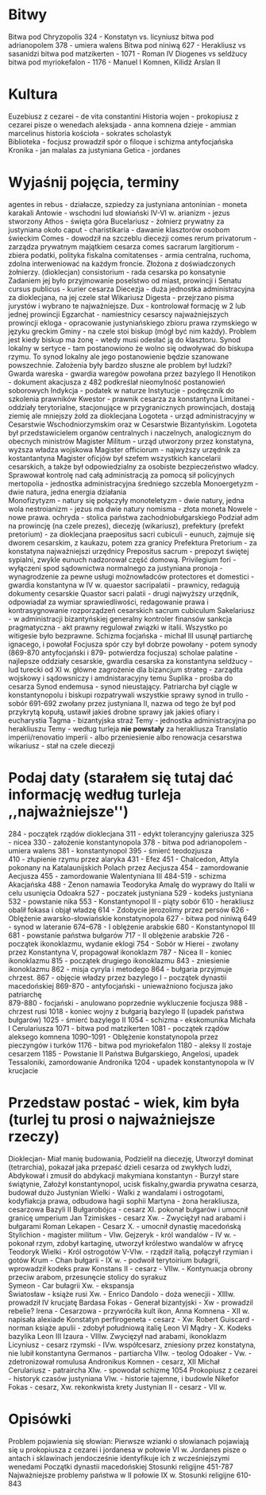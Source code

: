 # Bitwy 
Bitwa pod Chryzopolis 324 - Konstatyn vs. licyniusz 
bitwa pod adrianopolem 378 - umiera walens
Bitwa pod niniwą 627 - Herakliusz vs sasanidzi
bitwa pod matzikerten - 1071 - Roman IV Diogenes vs seldżucy 
bitwa pod myriokefalon - 1176 - Manuel I Komnen, Kilidż Arslan II 

# Kultura 
Euzebiusz z cezarei - de vita constantini 
Historia wojen - prokopiusz z cezarei pisze o wenedach 
aleksjada - anna komnena
dzieje - ammian marcelinus
historia kościoła - sokrates scholastyk     
Biblioteka - focjusz prowadził spór o filoque i schizma antyfocjańska 
Kronika - jan malalas za justyniana
Getica - jordanes 

# Wyjaśnij pojęcia, terminy
agentes in rebus - działacze, szpiedzy za justyniana 
antoninian - moneta karakali 
Antowie - wschodni lud słowiański IV-VI w.
arianizm - jezus stworzony 
Athos - święta góra
Bucelariusz - żołnierz prywatny za justyniana około
caput - 
charistikaria - dawanie klasztorów osobom świeckim 
Comes - dowodził na szczeblu diecezji
comes rerum privatorum - zarządza prywatnym majątkiem cesarza
comes sacrarum largitiorum - zbiera podatki, polityka fiskalna 
comitatenses - armia centralna, ruchoma, zdolna interweniować na każdym froncie. Złożona z doświadczonych żołnierzy. (dioklecjan)
consistorium - rada cesarska po konsatynie Zadaniem jej było przyjmowanie poselstwo od miast, prowincji i Senatu
cursus publicus - kurier cesarza
Diecezja - duża jednostka administracyjna za dioklecjana, na jej czele stał Wikariusz 
Digesta - przejrzano pisma jurystów i wybrano te najważniejsze.
Dux - kontrolował formację w 2 lub jednej prowincji
Egzarchat - namiestnicy cesarscy najważniejszych prowincji
ekloga - opracowanie justyniańskiego zbioru prawa rzymskiego w języku greckim
Gminy - na czele stoi biskup (mógł być nim każdy). Problem jest kiedy biskup ma żonę - wtedy musi odesłać ją do klasztoru. Synod lokalny w sertyce - tam postanowiono że wolno się odwoływać do biskupa rzymu. To synod lokalny ale jego postanowienie będzie szanowane powszechnie. Założenia były bardzo słuszne ale problem był ludzki?\
Gwarda wareska - gwardia waregów powołana przez bazylego II 
Henotikon - dokument akacjusza z 482 podkreślał nieomylność postanowień soborowych 
Indykcja - podatek w naturze
Instytucje - podręcznik do szkolenia prawników
Kwestor - prawnik cesarza za konstantyna
Limitanei - oddziały terytorialne, stacjonujące w przygranicznych prowincjach, dostają ziemię ale mniejszy żołd za dioklecjana 
Logoteta - urząd administracyjny w Cesarstwie Wschodniorzymskim oraz w Cesarstwie Bizantyńskim. Logoteta był przedstawicielem organów centralnych i naczelnych, analogicznym do obecnych ministrów
Magister Militum - urząd utworzony przez konstatyna, wyższa władza wojskowa 
Magister officiorum - najwyższy urzędnik za kostantantyna Magister oficjów był szefem wszystkich kancelarii cesarskich, a także był odpowiedzialny za osobiste bezpieczeństwo władcy. Sprawował kontrolę nad całą administracją za pomocą sił policyjnych
mertopolia - jednostka administracyjna średniego szczebla 
Monoergetyzm - dwie natura, jedna energia działania  
Monofizytyzm - natury się połączyły 
monoteletyzm - dwie natury, jedna wola
nestroianizm - jezus ma dwie natury 
nomisma - złota moneta 
Nowele - nowe prawa.
ochryda - stolica państwa zachodniobułgarskiego 
Podział adm na prowincję (na czele prezes), diecezję (wikariusz), prefektury (prefekt pretorium) - za dioklecjana 
praepositus sacri cubiculi - eunuch, zajmuje się dworem cesarskim, z kaukazu, potem zza granicy 
Prefektura Pretorium - za konstatyna najważniejszi urzędnicy 
Prepositus sacrum  - prepozyt świętej sypialni, zwykle eunuch nadzorował część domową.
Privilegium fori - wyłączeni spod sądownictwa normalnego za justyniana
pronoja - wynagrodzenie za pewne usługi możnowładców
protectores et domestici - gwardia konstantyna  w IV w.
quaestor sacripalatii - prawnicy, redagują dokumenty cesarskie 
Quastor sacri palatii - drugi najwyższy urzędnik, odpowiadał za wymiar sprawiedliwości, redagowanie prawa i kontrasygnowanie rozporządzeń cesarskich
sacrum cubiculum
Sakelariusz - w administracji bizantyńskiej generalny kontroler finansów
sankcja pragmatyczna - akt prawny regulował związki w italii. Wszystko po witigesie było bezprawne.
Schizma focjańska - michał III usunął partiarchę ignacego, i powołał Focjusza spór czy był dobrze powołany - potem synody (869-870 antyfocjański i 879- potwierdza focjusza)
scholae palatine - najlepsze oddziały cesarskie, gwardia cesarska za konstantyna 
seldżucy - lud turecki od XI w. główne zagrożenie dla bizancjum 
strateg - zarządta wojskowy i sądowsniczy i amdnistaracyjny temu 
Suplika - prośba do cesarza
Synod endemusa - synod nieustający. Patriarcha był ciągle w konstantynopolu i biskupi rozpatrywali wszystkie sprawy
synod in trullo - sobór 691-692 zwołany przez justyniana II, nazwa od tego że był pod przykrytą  kopułą, ustawił jakieś drobne sprawy jak jakieś ofiary i eucharystia 
Tagma - bizantyjska straż 
Temy - jednostka administracyjna po herakliuszu
Temy - według turleja **nie powstały** za herakliusza 
Translatio imperii/renovatio imperii - albo przeniesienie albo renowacja cesarstwa
wikariusz - stał na czele diecezji
# Podaj daty (starałem się tutaj dać informację według turleja ,,najważniejsze'')

284 - początek rządów dioklecjana
311 - edykt tolerancyjny galeriusza 
325 - nicea 
330 - założenie konstantynopola
378  - bitwa pod adrianopolem - umiera walens 
381 - konstantynopol 
395 - śmierć teodozjusza  
410 - złupienie rzymu przez alaryka 
431 - Efez 
451 - Chalcedon, Attyla pokonany na Katalaunijskich Polach przez Aecjusza 
454 - zamordowanie Aecjusza
455 - zamordowanie Walentyniana III
484-519 - schizma Akacjańska
488 - Zenon namawia Teodoryka Amalę do wyprawy do Italii w celu usunięcia Odoakra
527 - poczatek justyniana 
529 - kodeks justyniana 
532 - powstanie nika
553 - Konstantynopol II - piąty sobór
610 - herakliusz obalił fokasa i objął władzę 
614 - Zdobycie jerozolimy przez persów
626 - Oblężenie awarsko-słowiańskie konstatynopola
627 - bitwa pod niniwą 
649 - synod w lateranie
674–678 - I oblężenie arabskie 
680 - Konstantynopol III 
681 - powstanie państwa bułgarów 
717 - II oblężenie arabskie 
726 - początek ikonoklazmu, wydanie eklogi
754 - Sobór w Hierei - zwołany przez Konstantyna V, propagował ikonoklazm 
787 - Nicea II - koniec ikonoklazmu 
815 - początek drugiego ikonoklazmu
843 - zniesienie ikonoklazmu 
862 - misja cyryla i metodego 
864 - bułgaria przyjmuje chrzest.
867 - objęcie władzy przez bazylego I - początek dynastii macedońskiej
869-870 - antyfocjański - unieważniono focjusza jako patriarchę  
879-880 - focjański - anulowano poprzednie wykluczenie focjusza
988 - chrzest rusi 
1018 - koniec wojny z bułgarią bazylego II (upadek państwa bułgarów)
1025 - śmierć bazylego II
1054 - schizma - ekskomunika Michała I Cerulariusza 
1071 - bitwa pod matzikerten 
1081 - początek rządów aleksego komnena 
1090–1091 - Oblężenie konstatynopola przez pieczyngów i turków 
1176 - bitwa pod myriokefalon 
1180 - aleksy II zostaje cesarzem 
1185 - Powstanie II Państwa Bułgarskiego, Angelosi, upadek Tessaloniki, zamordowanie Andronika
1204 - upadek konstantynopola w IV krucjacie 

# Przedstaw postać - wiek, kim była (turlej tu prosi o najważniejsze rzeczy)
Dioklecjan- Miał manię budowania, Podzielił na diecezję, Utworzył dominat (tetrarchia),    pokazał jaka przepaść dzieli cesarza od zwykłych ludzi, Abdykował i zmusił do abdykacji makymiana
konstantyn - Burzył stare świątynie, Założył konstantynopol, ucisk fiskalny,gwardia prywatna cesarza, budował dużo 
Justynian Wielki - Walki z wandalami i ostrogotami, kodyfiakcja prawa, odbudowa hagii sophii 
Martyna - żona herakliusza, cesarzowa 
Bazyli II Bułgarobójca - cesarz XI. pokonał bułgarów i umocnił granicę umperium 
Jan Tzimiskes - cesarz Xw. - Zwyciężył nad arabami i bułgarami 
Roman Lekapen - Cesarz X.  - umocnił dynastię macedońską 
Stylichion - magister militum - VIw. 
Gejzeryk - król wandalów - IV w. - pokonał rzym, zdobył kartaginę, utworzył królestwo wandalów w afrycę 
Teodoryk Wielki - Król ostrogotów V-VIw. - rządził italią, połączył rzymian i gotów
Krum - Chan bułgarii - IX w. - podwoił terytoirium bułagrii, wprowadził kodeks praw 
Konstans II - cesarz - VIIw. - Kontynuacja obrony przeciw arabom, przesunęcie stolicy do syrakuz  
Symeon - Car bułagrii Xw. - ekspansja  
Światosław - książe rusi Xw. - 
Enrico Dandolo - doża wenecjii - XIIIw. prowadził IV krucjatę 
Bardasa Fokas - Generał bizantyjski  - Xw - prowadzil rebelie?
Irena - Cesarzowa - przywróciła kult ikon, 
Anna Komnena - XII w. napisała alexiade 
Konstatyn perfirogeneta - cesarz - Xw. 
Robert Guiscard - norman książe apulii - zdobył południową italię 
Leon VI Mądry - X. Kodeks bazylika 
Leon III Izaura - VIIIw. Zwycięzył nad arabami, ikonoklazm 
Licyniusz - cesarz rzymski - IVw. współcesarz, zniesiony przez konstatyna, nie lubił konstantyna 
Germanos - partiarcha VIIw. - teolog 
Odoaker - Vw. - zdetronizował romulusa 
Andronikus Komnen - cesarz, XII 
Michał Cerulariusz - patraircha XIw. -  spowodał schizmę 1054 
Prokopiusz z cezarei - historyk czasów justyniana VIw. - historie tajemne, i budowle 
Nikefor Fokas - cesarz, Xw. rekonkwista krety 
Justynian II - cesarz - VII w. 

# Opisówki 
Problem pojawienia się słowian: Pierwsze wzianki o słowianach pojawiają się u prokopiusza z cezarei i jordanesa w połowie VI w. Jordanes pisze o antach i sklawinach jendocześnie identyfikuje ich z wcześniejszymi wenedami 
Początki dynastii macedońskiej 
Stosunki religijne 451-787
Najważniejsze problemy państwa w II połowie IX w. 
Stosunki religijne 610-843

